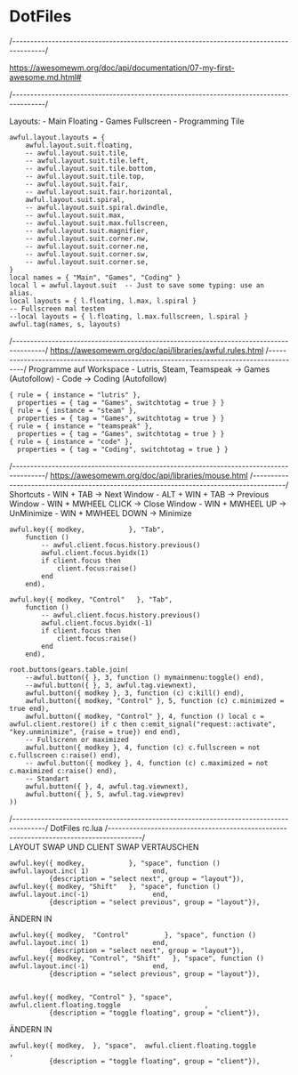 # DotFiles
/*---------------------------------------------------------------------------------------*/

https://awesomewm.org/doc/api/documentation/07-my-first-awesome.md.html#

/*---------------------------------------------------------------------------------------*/	

Layouts:
	- Main Floating
	- Games Fullscreen
	- Programming Tile
	
	awful.layout.layouts = {
	    awful.layout.suit.floating,
	    -- awful.layout.suit.tile,
	    -- awful.layout.suit.tile.left,
	    -- awful.layout.suit.tile.bottom,
	    -- awful.layout.suit.tile.top,
	    -- awful.layout.suit.fair,
	    -- awful.layout.suit.fair.horizontal,
	    awful.layout.suit.spiral,
	    -- awful.layout.suit.spiral.dwindle,
	    -- awful.layout.suit.max,
	    -- awful.layout.suit.max.fullscreen,
	    -- awful.layout.suit.magnifier,
	    -- awful.layout.suit.corner.nw,
	    -- awful.layout.suit.corner.ne,
	    -- awful.layout.suit.corner.sw,
	    -- awful.layout.suit.corner.se,
	}
	local names = { "Main", "Games", "Coding" }
	local l = awful.layout.suit  -- Just to save some typing: use an alias.
	local layouts = { l.floating, l.max, l.spiral }
	-- Fullscreen mal testen
	--local layouts = { l.floating, l.max.fullscreen, l.spiral }
	awful.tag(names, s, layouts)

/*---------------------------------------------------------------------------------------*/
https://awesomewm.org/doc/api/libraries/awful.rules.html
/*---------------------------------------------------------------------------------------*/	
Programme auf Workspace
	- Lutris, Steam, Teamspeak -> Games (Autofollow)
	- Code -> Coding (Autofollow)

	{ rule = { instance = "lutris" },
	  properties = { tag = "Games", switchtotag = true } }
	{ rule = { instance = "steam" },
	  properties = { tag = "Games", switchtotag = true } }
	{ rule = { instance = "teamspeak" },
	  properties = { tag = "Games", switchtotag = true } }
	{ rule = { instance = "code" },
	  properties = { tag = "Coding", switchtotag = true } }
	
/*---------------------------------------------------------------------------------------*/
https://awesomewm.org/doc/api/libraries/mouse.html
/*---------------------------------------------------------------------------------------*/		
Shortcuts
	- WIN + TAB -> Next Window
	- ALT + WIN + TAB -> Previous Window
	- WIN + MWHEEL CLICK -> Close Window
	- WIN + MWHEEL UP -> UnMinimize
	- WIN + MWHEEL DOWN -> Minimize
	

	awful.key({ modkey,           }, "Tab",
	    function ()
	        -- awful.client.focus.history.previous()
	        awful.client.focus.byidx(1)
	        if client.focus then
	            client.focus:raise()
	        end
	    end),
	
	awful.key({ modkey, "Control"   }, "Tab",
	    function ()
	        -- awful.client.focus.history.previous()
	        awful.client.focus.byidx(-1)
	        if client.focus then
	            client.focus:raise()
	        end
	    end),
		
	root.buttons(gears.table.join(
	    --awful.button({ }, 3, function () mymainmenu:toggle() end),
	    --awful.button({ }, 3, awful.tag.viewnext),
	    awful.button({ modkey }, 3, function (c) c:kill() end),
	    awful.button({ modkey, "Control" }, 5, function (c) c.minimized = true end),
		awful.button({ modkey, "Control" }, 4, function () local c = awful.client.restore() if c then c:emit_signal("request::activate", "key.unminimize", {raise = true}) end end),
		-- Fullscrenn or maximized
		awful.button({ modkey }, 4, function (c) c.fullscreen = not c.fullscreen c:raise() end),
		-- awful.button({ modkey }, 4, function (c) c.maximized = not c.maximized c:raise() end),
		-- Standart
		awful.button({ }, 4, awful.tag.viewnext),
	    awful.button({ }, 5, awful.tag.viewprev)
	))

/*---------------------------------------------------------------------------------------*/
DotFiles rc.lua
/*---------------------------------------------------------------------------------------*/		
LAYOUT SWAP UND CLIENT SWAP VERTAUSCHEN

    awful.key({ modkey,           }, "space", function () awful.layout.inc( 1)                end,
              {description = "select next", group = "layout"}),
    awful.key({ modkey, "Shift"   }, "space", function () awful.layout.inc(-1)                end,
              {description = "select previous", group = "layout"}),
		
ÄNDERN IN		
			  
    awful.key({ modkey,  "Control"         }, "space", function () awful.layout.inc( 1)                end,
              {description = "select next", group = "layout"}),
    awful.key({ modkey, "Control", "Shift"   }, "space", function () awful.layout.inc(-1)                end,
              {description = "select previous", group = "layout"}),
			  
			  
    awful.key({ modkey, "Control" }, "space",  awful.client.floating.toggle                     ,
              {description = "toggle floating", group = "client"}),

ÄNDERN IN

    awful.key({ modkey,  }, "space",  awful.client.floating.toggle                     ,
              {description = "toggle floating", group = "client"}),
